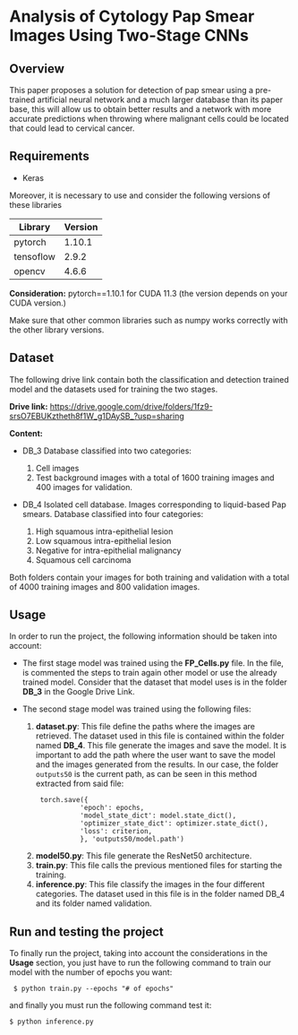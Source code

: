 # Analysis of Cytology Pap Smear Images Using Two-Stage CNNs

## Overview
This paper proposes a solution for detection of pap smear using a pre-trained artificial neural
network and a much larger database than its paper base, this
will allow us to obtain better results and a network with more
accurate predictions when throwing where malignant cells could
be located that could lead to cervical cancer. 

## Requirements

* Keras

Moreover, it is necessary to use and consider the following versions of these libraries

| Library  | Version |
| ---------| ------- |
| pytorch  | 1.10.1 |
| tensoflow| 2.9.2  |
| opencv   | 4.6.6  |

**Consideration:** pytorch==1.10.1  for CUDA 11.3 (the version depends on your CUDA version.)

Make sure that other common libraries such as numpy works correctly with the other library versions.

## Dataset
The following drive link contain both the classification and detection trained model and the datasets used for training the two stages. 

**Drive link:**  https://drive.google.com/drive/folders/1fz9-srsO7EBUKztheth8f1W_g1DAySB_?usp=sharing

**Content:** 

* DB_3
   Database classified into two categories: 
   1. Cell images
   2. Test background images with a total of 1600 training images and 400 images for validation.

* DB_4
   Isolated cell database. Images corresponding to liquid-based Pap smears.
   Database classified into four categories:
  
  1. High squamous intra-epithelial lesion
  2. Low squamous intra-epithelial lesion
  3. Negative for intra-epithelial malignancy
  4. Squamous cell carcinoma

Both folders contain your images for both training and validation with a total of 4000 training images and 800 validation images.

## Usage
In order to run the project, the following information should be taken into account:

* The first stage model was trained using the **FP_Cells.py** file. In the file, is commented the steps to train again other model or use the already trained model. Consider that the dataset that model uses is in the folder **DB_3** in the Google Drive Link. 

* The second stage model was trained using the following files:
  1. **dataset.py**: This file define the paths where the images are retrieved. The dataset used in this file is contained within the folder named **DB_4**. This file generate the images and save the model. It is important to add the path where the user want to save the model and the images generated from the results. In our case, the folder `outputs50` is the current path, as can be seen in this method extracted from said file:
     ````
      torch.save({
                'epoch': epochs,
                'model_state_dict': model.state_dict(),
                'optimizer_state_dict': optimizer.state_dict(),
                'loss': criterion,
                }, 'outputs50/model.path')
     ````
  3. **model50.py**: This file generate the ResNet50 architecture.
  4. **train.py**: This file calls the previous mentioned files for starting the training.
  5. **inference.py**: This file classify the images in the four different categories. The dataset used in this file is in the folder named DB_4 and its folder named validation.  

## Run and testing the project

To finally run the project, taking into account the considerations in the **Usage** section, you just have to run the following command to train our model with the number of epochs you want:
 ````
  $ python train.py --epochs "# of epochs"
  ````

and finally you must run the following command test it:
  ````
  $ python inference.py
  ````

